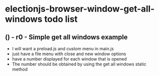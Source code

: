 # electionjs-browser-window-get-all-windows todo list

## () - r0 - Simple get all windows example
* I will want a preload.js and custom menu in main.js
* just have a file menu with close and new window options
* have a number displayed for each window that is opened
* The number should be obtained by using the get all windows static method